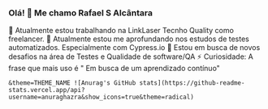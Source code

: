 ### Olá! 👋 Me chamo Rafael S Alcântara

🔭 Atualmente estou trabalhando na LinkLaser Tecnho Quality como freelancer.
    🌱 Atualmente estou me aprofundando nos estudos de testes automatizados. Especialmente com Cypress.io
    👯 Estou em busca de novos desafios na área de Testes e Qualidade de software/QA
    ⚡ Curiosidade: A frase que mais uso é " Em busca de um aprendizado contínuo"
    
    &theme=THEME_NAME ![Anurag's GitHub stats](https://github-readme-stats.vercel.app/api?username=anuraghazra&show_icons=true&theme=radical)
